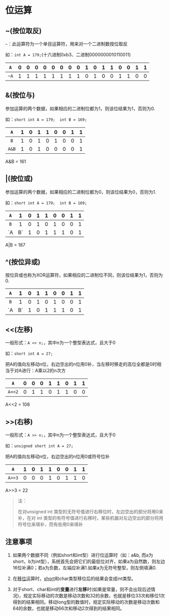 # 位运算

## ~(按位取反)

`~`：此运算符为一个单目运算符，用来对一个二进制数按位取反

如：`int A = 179;`(十六进制0xb3、二进制0000000010110011)

| `A`  |  0   |  0   |  0   |  0   |  0   |  0   |  0   |  0   |  1   |  0   |  1   |  1   |  0   |  0   |  1   |  1   |
| :--: | :--: | :--: | :--: | :--: | :--: | :--: | :--: | :--: | :--: | :--: | :--: | :--: | :--: | :--: | :--: | :--: |
| `~A` |  1   |  1   |  1   |  1   |  1   |  1   |  1   |  1   |  0   |  1   |  0   |  0   |  1   |  1   |  0   |  0   |



## &(按位与)

参加运算的两个数据，如果相应的二进制位都为1，则该位结果为1，否则为0.

如：`short int A = 179;  int B = 169; `

|  `A`  |  1   |  0   |  1   |  1   |  0   |  0   |  1   |  1   |
| :---: | :--: | :--: | :--: | :--: | :--: | :--: | :--: | :--: |
|  `B`  |  1   |  0   |  1   |  0   |  1   |  0   |  0   |  1   |
| `A&B` |  1   |  0   |  1   |  0   |  0   |  0   |  0   |  1   |

A&B = 161

## |(按位或)

参加运算的两个数据，如果相应的二进制位都为0，则该位结果为0，否则为1.

如：`short int A = 179;  int B = 169; `

|  `A`  |  1   |  0   |  1   |  1   |  0   |  0   |  1   |  1   |
| :---: | :--: | :--: | :--: | :--: | :--: | :--: | :--: | :--: |
|  `B`  |  1   |  0   |  1   |  0   |  1   |  0   |  0   |  1   |
| `A|B` |  1   |  0   |  1   |  1   |  1   |  0   |  1   |  1   |

A|B = 187

## ^(按位异或)

按位异或也称为XOR运算符，如果相应的二进制位不同，则该位结果为1，否则为0.

|  `A`  |  1   |  0   |  1   |  1   |  0   |  0   |  1   |  1   |
| :---: | :--: | :--: | :--: | :--: | :--: | :--: | :--: | :--: |
|  `B`  |  1   |  0   |  1   |  0   |  1   |  0   |  0   |  1   |
| `A|B` |  1   |  0   |  1   |  1   |  1   |  0   |  1   |  1   |

## <<(左移)

一般形式：`A << n;`，其中n为一个整型表达式，且大于0

如：`short int A = 27;`

把A的值向左移动n位，右边空出的n位用0补，当左移时移走的高位全都是0时相当于对A进行：A乘以2的n次方

| `A`  |  0   |  0   |  0   |  1   |  1   |  0   |  1   |  1   |
| :--: | :--: | :--: | :--: | :--: | :--: | :--: | :--: | :--: |
| `A<<2`  |  0   |  1   |  1   |  0   |  1   |  1   |  0   |  0   |

A<<2 = 108

## >>(右移)

一般形式：`A >> n;`，其中n为一个整型表达式，且大于0

如：`unsigned short int A = 27;`

把A的值向左移动n位，右边空出的n位用0或符号位补

| `A`  |  1  |  0  |  1   |  1   |  0   |  0   |  1   |  1   |
| :--: | :--: | :--: | :--: | :--: | :--: | :--: | :--: | :--: |
| `A>>3`  |  0   |  0  |  0  |  1  |  0  |  1  |  1  |  0  |

A>>3 = 22

> 注：
>
> 在对unsigned int 类型的无符号值进行右移位时，左边空出的部分将用0来补，在对 int 类型的有符号值进行右移时，某些机器对左边空出的部分将用符号位来填补，而有些用0来填补

## 注意事项

1. 如果两个数据不同（例如short和int型）进行位运算时（如：a&b, 而a为short，b为int型），系统首先会把它们的最低位对齐，如果a为自然数，则左边16位补满0；若a为负数，左端应补满1.如果a为无符号整型，则左侧填满0.

2. 在[移位](http://baike.baidu.com/item/移位)运算时，[short](http://baike.baidu.com/item/short)和char类型移位后的结果会变成int类型。

3. 对于short、char和int的**变量**进行**左移**时(如果是常量，则不会出现后述情况)，规定实际移动的次数是移动次数和32的余数，也就是移位33次和移位1次得到的结果相同。移动long型的数值时，规定实际移动的次数是移动次数和64的余数，也就是移动66次和移动2次得到的结果相同。